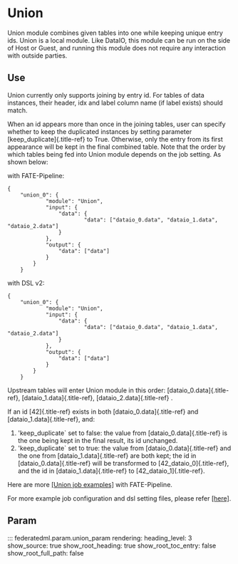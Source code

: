 Union
=====

Union module combines given tables into one while keeping unique entry
ids. Union is a local module. Like DataIO, this module can be run on the
side of Host or Guest, and running this module does not require any
interaction with outside parties.

Use
---

Union currently only supports joining by entry id. For tables of data
instances, their header, idx and label column name (if label exists)
should match.

When an id appears more than once in the joining tables, user can
specify whether to keep the duplicated instances by setting parameter
[keep\_duplicate]{.title-ref} to True. Otherwise, only the entry from
its first appearance will be kept in the final combined table. Note that
the order by which tables being fed into Union module depends on the job
setting. As shown below:

with FATE-Pipeline:

``` {.sourceCode .python}
{
    "union_0": {
            "module": "Union",
            "input": {
                "data": {
                        "data": ["dataio_0.data", "dataio_1.data", "dataio_2.data"]
                }
            },
            "output": {
                "data": ["data"]
            }
        }
    }
```

with DSL v2:

``` {.sourceCode .json}
{
    "union_0": {
            "module": "Union",
            "input": {
                "data": {
                        "data": ["dataio_0.data", "dataio_1.data", "dataio_2.data"]
                }
            },
            "output": {
                "data": ["data"]
            }
        }
    }
```

Upstream tables will enter Union module in this order:
[dataio\_0.data]{.title-ref}, [dataio\_1.data]{.title-ref},
[dataio\_2.data]{.title-ref} .

If an id [42]{.title-ref} exists in both [dataio\_0.data]{.title-ref}
and [dataio\_1.data]{.title-ref}, and:

1.  \'keep\_duplicate\` set to false: the value from
    [dataio\_0.data]{.title-ref} is the one being kept in the final
    result, its id unchanged.
2.  \'keep\_duplicate\` set to true: the value from
    [dataio\_0.data]{.title-ref} and the one from
    [dataio\_1.data]{.title-ref} are both kept; the id in
    [dataio\_0.data]{.title-ref} will be transformed to
    [42\_dataio\_0]{.title-ref}, and the id in
    [dataio\_1.data]{.title-ref} to [42\_dataio\_1]{.title-ref}.

Here are more [\[Union job
examples\]](../../../../examples/pipeline/union) with FATE-Pipeline.

For more example job configuration and dsl setting files, please refer
[\[here\]](../../../../examples/dsl/v2/union).

Param
-----

::: federatedml.param.union_param
    rendering:
      heading_level: 3
      show_source: true
      show_root_heading: true
      show_root_toc_entry: false
      show_root_full_path: false

